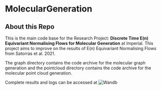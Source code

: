 # MolecularGeneration

## About this Repo

This is the main code base for the Research Project: __Discrete Time E(n) Equivariant Normalising Flows for Molecular Generation__ at Imperial. This project aims to improve on the results of E(n) Equivariant Normalising Flows from Satorras et al. 2021.  

The graph directory contains the code archive for the molecular graph generation and the pointcloud directory contains the code archive for the molecular point cloud generation.


Complete results and logs can be accessed at ![Wandb](https://wandb.ai/iclac/molecule-flow-3d?workspace=user-wc5118)
